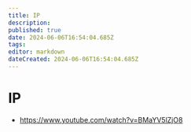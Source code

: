 ```yaml
---
title: IP
description: 
published: true
date: 2024-06-06T16:54:04.685Z
tags: 
editor: markdown
dateCreated: 2024-06-06T16:54:04.685Z
---
```


# IP

- <https://www.youtube.com/watch?v=BMaYV5lZjO8>
